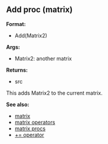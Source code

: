 ## Add proc (matrix)

**Format:**
+   Add(Matrix2)
<!-- -->
**Args:**
+   Matrix2: another matrix
<!-- -->
**Returns:**
+   src


This adds Matrix2 to the current matrix.

**See also:**
+   [matrix](/ref/matrix.md) 
+   [matrix operators](/ref/matrix/operators.md) 
+   [matrix procs](/ref/matrix/proc.md) 
+   [+= operator](/ref/operator/+=.md) <!-- -->